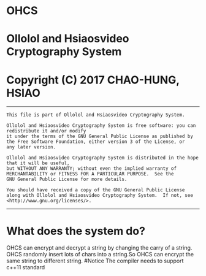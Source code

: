 # OHCS
# Ollolol and Hsiaosvideo Cryptography System
# Copyright (C) 2017 CHAO-HUNG, HSIAO
---------------------------------------------------------------------------------------------------------------
    This file is part of Ollolol and Hsiaosvideo Cryptography System.

    Ollolol and Hsiaosvideo Cryptography System is free software: you can redistribute it and/or modify
    it under the terms of the GNU General Public License as published by
    the Free Software Foundation, either version 3 of the License, or
    any later version.

    Ollolol and Hsiaosvideo Cryptography System is distributed in the hope that it will be useful,
    but WITHOUT ANY WARRANTY; without even the implied warranty of
    MERCHANTABILITY or FITNESS FOR A PARTICULAR PURPOSE.  See the
    GNU General Public License for more details.

    You should have received a copy of the GNU General Public License
    along with Ollolol and Hsiaosvideo Cryptography System.  If not, see <http://www.gnu.org/licenses/>.
---------------------------------------------------------------------------------------------------------------
# What does the system do?

OHCS can encrypt and decrypt a string by changing the carry of a string. OHCS randomly insert lots of chars
into a string.So OHCS can encrypt the same string to different string.
#Notice
The compiler needs to support c++11 standard
